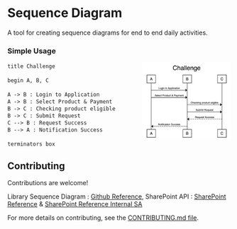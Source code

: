 # Sequence Diagram

A tool for creating sequence diagrams for end to end daily activities.

### Simple Usage

<img src="screenshots/SequenceDiagram.png" alt="Simple Usage preview" width="200" align="right" />

```
title Challenge

begin A, B, C 

A -> B : Login to Application
A -> B : Select Product & Payment
B -> C : Checking product eligible
B -> C : Submit Request
C --> B : Request Success
B --> A : Notification Success

terminators box
```

## Contributing

Contributions are welcome!

Library Sequence Diagram : [Github Reference](https://github.com/davidje13/SequenceDiagram/issues),
SharePoint API : [SharePoint Reference](https://docs.microsoft.com/en-us/graph/api/driveitem-put-content?view=graph-rest-1.0&tabs=http) & [SharePoint Reference Internal SA](https://gitlab.com/AwesomeRei/sharepoint)

For more details on contributing, see the
[CONTRIBUTING.md file](docs/CONTRIBUTING.md).

